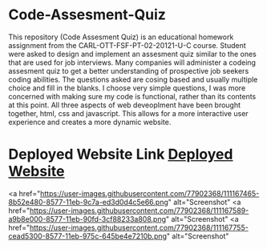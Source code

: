 # Code-Assesment-Quiz
This repository (Code Assesment Quiz) is an educational homework assignment from the CARL-OTT-FSF-PT-02-20121-U-C course. Student were asked to design and implement 
an assesment quiz similar to the ones that are used for job interviews. Many companies will administer a codeing assesment quiz to get a better understanding 
of prospective job seekers coding abilities. The questions asked are cosing based and usually multiple choice and fill in the blanks. I choose very simple questions, I was more concerned with making sure my code is functional, rather than its contents at this point. All three aspects of web deveoplment have been brought together, html, css and javascript. This allows for a more interactive user experience and creates a more dynamic website. 

# Deployed Website Link <a href="https://nathanwichmann.github.io/Code-Assesment-Quiz/">Deployed Website</a> 

<a href="https://user-images.githubusercontent.com/77902368/111167465-8b52e480-8577-11eb-9c7a-ed3d0d4c5e66.png" alt="Screenshot"</a> 
<a href="https://user-images.githubusercontent.com/77902368/111167589-a9b8e000-8577-11eb-90fd-3cf88233a808.png" alt="Screenshot"</a> 
<a href="https://user-images.githubusercontent.com/77902368/111167755-cead5300-8577-11eb-975c-645be4e7210b.png" alt="Screenshot"</a>

